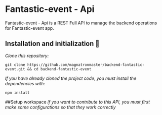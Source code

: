# Fantastic-event - Api
Fantastic-event - Api is a REST Full API to manage the backend operations for Fantastic-event app.

## Installation and initialization 🔧
_Clone this repository:_
```
git clone https://github.com/magnatronmaster/backend-fantastic-event.git && cd backend-fantastic-event
```
_If you have already cloned the project code, you must install the dependencies with:_
```
npm install
```

##Setup workspace
_If you want to contribute to this API, you must first make some configurations so that they work correctly_
